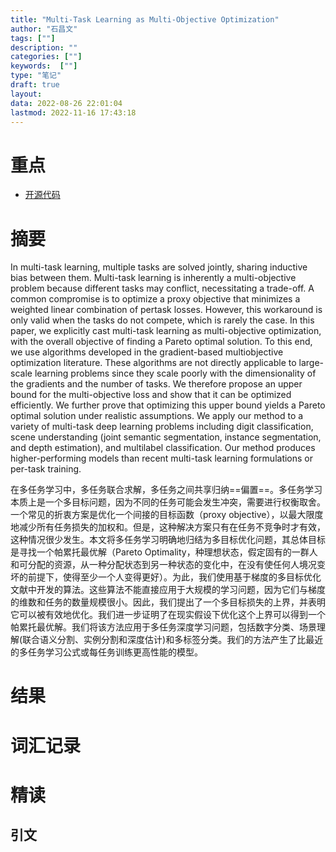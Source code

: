```yaml
---
title: "Multi-Task Learning as Multi-Objective Optimization"
author: "石昌文"
tags: [""]
description: ""
categories: [""]
keywords:  [""]
type: "笔记"
draft: true
layout: 
data: 2022-08-26 22:01:04
lastmod: 2022-11-16 17:43:18
---
```


# 重点

- [开源代码](https://github.com/IntelVCL/MultiObjectiveOptimization)

# 摘要 

In multi-task learning, multiple tasks are solved jointly, sharing inductive bias between them. Multi-task learning is inherently a multi-objective problem because different tasks may conflict, necessitating a trade-off. A common compromise is to optimize a proxy objective that minimizes a weighted linear combination of pertask losses. However, this workaround is only valid when the tasks do not compete, which is rarely the case. In this paper, we explicitly cast multi-task learning as multi-objective optimization, with the overall objective of finding a Pareto optimal solution. To this end, we use algorithms developed in the gradient-based multiobjective optimization literature. These algorithms are not directly applicable to large-scale learning problems since they scale poorly with the dimensionality of the gradients and the number of tasks. We therefore propose an upper bound for the multi-objective loss and show that it can be optimized efficiently. We further prove that optimizing this upper bound yields a Pareto optimal solution under realistic assumptions. We apply our method to a variety of multi-task deep learning problems including digit classification, scene understanding (joint semantic segmentation, instance segmentation, and depth estimation), and multilabel classification. Our method produces higher-performing models than recent multi-task learning formulations or per-task training.

在多任务学习中，多任务联合求解，多任务之间共享归纳==偏置==。多任务学习本质上是一个多目标问题，因为不同的任务可能会发生冲突，需要进行权衡取舍。一个常见的折衷方案是优化一个间接的目标函数（proxy objective），以最大限度地减少所有任务损失的加权和。但是，这种解决方案只有在任务不竞争时才有效，这种情况很少发生。本文将多任务学习明确地归结为多目标优化问题，其总体目标是寻找一个帕累托最优解（Pareto Optimality，种理想状态，假定固有的一群人和可分配的资源，从一种分配状态到另一种状态的变化中，在没有使任何人境况变坏的前提下，使得至少一个人变得更好）。为此，我们使用基于梯度的多目标优化文献中开发的算法。这些算法不能直接应用于大规模的学习问题，因为它们与梯度的维数和任务的数量规模很小。因此，我们提出了一个多目标损失的上界，并表明它可以被有效地优化。我们进一步证明了在现实假设下优化这个上界可以得到一个帕累托最优解。我们将该方法应用于多任务深度学习问题，包括数字分类、场景理解(联合语义分割、实例分割和深度估计)和多标签分类。我们的方法产生了比最近的多任务学习公式或每任务训练更高性能的模型。

# 结果

# 词汇记录

# 精读

## 引文
